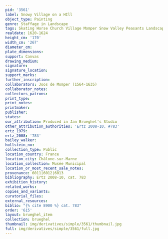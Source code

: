 ```yaml
---
pid: '3561'
label: Snowy Village on a HIll
object_type: Painting
genre: Staffage in Landscape
tags: Skating Horse Church Village Momper Snow Valley Peasants Landscape Cart
realdate: 1620-1624
height_cm: '170'
width_cm: '267'
diameter_cm: 
plate_dimensions: 
support: Canvas
drawing_medium: 
signature: 
signature_location: 
support_marks: 
further_inscription: 
collaborators: Joos de Momper (1564-1635)
collaborator_notes: 
collectors_patrons: 
print_type: 
print_notes: 
printmaker: 
publisher: 
states: 
our_attribution: Produced in Jan Brueghel's Studio
other_attribution_authorities: 'Ertz 2008-10, #783'
ertz_1979: 
ertz_2008: '783'
bailey_walker: 
hollstein_no: 
collection_type: Public
location_country: France
location_city: Châlone-sur-Marne
location_collection: Musée Municipal
location_or_most_recent_sale_notes: 
provenance: 6011|6012|6013
bibliography: Ertz 2008-10, cat. 783
exhibition_history: 
related_works: 
copies_and_variants: 
curatorial_files: 
external_resources: 
biblio: "{% cite 8900 %} cat. 783"
order: '615'
layout: brueghel_item
collection: brueghel
thumbnail: img/derivatives/simple/3561/thumbnail.jpg
full: img/derivatives/simple/3561/full.jpg
---
```

